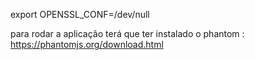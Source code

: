 export OPENSSL_CONF=/dev/null

para rodar a aplicação terá que ter instalado o phantom : https://phantomjs.org/download.html